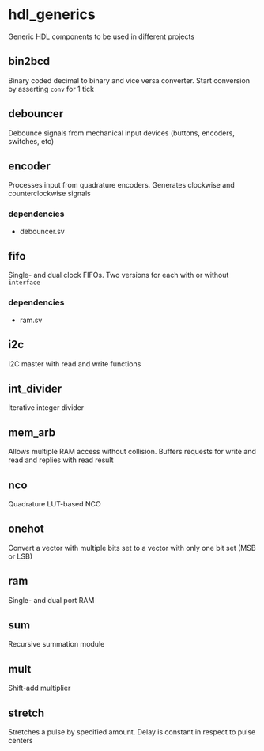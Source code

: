 # hdl_generics
Generic HDL components to be used in different projects
## bin2bcd
Binary coded decimal to binary and vice versa converter. 
Start conversion by asserting `conv` for 1 tick
## debouncer
Debounce signals from mechanical input devices (buttons, encoders, switches, etc)
## encoder
Processes input from quadrature encoders. Generates clockwise and counterclockwise signals
### dependencies
- debouncer.sv
## fifo
Single- and dual clock FIFOs. Two versions for each with or without `interface`
### dependencies
- ram.sv
## i2c
I2C master with read and write functions
## int_divider
Iterative integer divider
## mem_arb
Allows multiple RAM access without collision. Buffers requests for write and read and replies with read result
## nco
Quadrature LUT-based NCO
## onehot
Convert a vector with multiple bits set to a vector with only one bit set (MSB or LSB)
## ram
Single- and dual port RAM
## sum
Recursive summation module
## mult
Shift-add multiplier
## stretch
Stretches a pulse by specified amount. Delay is constant in respect to pulse centers